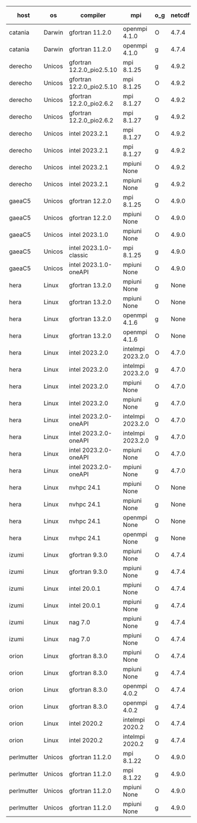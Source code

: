 

| host     | os       | compiler                              | mpi                      | o_g        | netcdf        | build       | u_pass          | u_fail          | s_pass            | s_fail            | e_pass             | e_fail             | nuopc_pass       | nuopc_fail       | artifacts link          |
|----------|----------|---------------------------------------|--------------------------|------------|---------------|-------------|-----------------|-----------------|-------------------|-------------------|--------------------|--------------------|------------------|------------------|-------------------------|
| catania | Darwin | gfortran 11.2.0 | openmpi 4.1.0  | O | 4.7.4  | PASS | 14105 | 3 | 49 | 0 | 81 | 0 | 47 | 0 | <a href="https://github.com/esmf-org/esmf-test-artifacts/tree/d4c8317b29bd988c923fe1ddef2af3b1bf30229b/develop/gfortran/11.2.0/O/openmpi/4.1.0" target="_blank">d4c8317</a> | 
| catania | Darwin | gfortran 11.2.0 | openmpi 4.1.0  | g | 4.7.4  | PASS | 14105 | 3 | 49 | 0 | 81 | 0 | 47 | 0 | <a href="https://github.com/esmf-org/esmf-test-artifacts/tree/e72376cb7d2a9b127a8bda776610e44fa1372c50/develop/gfortran/11.2.0/g/openmpi/4.1.0" target="_blank">e72376c</a> | 
| derecho | Unicos | gfortran 12.2.0_pio2.5.10 | mpi 8.1.25  | g | 4.9.2  | PASS | None | None | None | None | None | None | None | None | <a href="https://github.com/esmf-org/esmf-test-artifacts/tree/727c3c9403a6080fda572e918becaa87d2732955/develop/gfortran/12.2.0_pio2.5.10/g/mpi/8.1.25" target="_blank">727c3c9</a> | 
| derecho | Unicos | gfortran 12.2.0_pio2.5.10 | mpi 8.1.25  | O | 4.9.2  | PASS | 14108 | 0 | 49 | 0 | 81 | 0 | 47 | 0 | <a href="https://github.com/esmf-org/esmf-test-artifacts/tree/dcb266533018551166470a4f1a4f4539353a66ea/develop/gfortran/12.2.0_pio2.5.10/O/mpi/8.1.25" target="_blank">dcb2665</a> | 
| derecho | Unicos | gfortran 12.2.0_pio2.6.2 | mpi 8.1.27  | O | 4.9.2  | PASS | 14108 | 0 | 49 | 0 | 81 | 0 | 47 | 0 | <a href="https://github.com/esmf-org/esmf-test-artifacts/tree/23c13c80166b91985f260bdaaca61b00aea7323b/develop/gfortran/12.2.0_pio2.6.2/O/mpi/8.1.27" target="_blank">23c13c8</a> | 
| derecho | Unicos | gfortran 12.2.0_pio2.6.2 | mpi 8.1.27  | g | 4.9.2  | PASS | 14108 | 0 | 49 | 0 | 81 | 0 | 47 | 0 | <a href="https://github.com/esmf-org/esmf-test-artifacts/tree/d6c21eb28629be3a96dac1040a916af5adfff5a1/develop/gfortran/12.2.0_pio2.6.2/g/mpi/8.1.27" target="_blank">d6c21eb</a> | 
| derecho | Unicos | intel 2023.2.1 | mpi 8.1.27  | O | 4.9.2  | PASS | None | None | None | None | None | None | None | None | <a href="https://github.com/esmf-org/esmf-test-artifacts/tree/78373b6110ca89e13ebf832dcbdeeda1df9580ed/develop/intel/2023.2.1/O/mpi/8.1.27" target="_blank">78373b6</a> | 
| derecho | Unicos | intel 2023.2.1 | mpi 8.1.27  | g | 4.9.2  | PASS | None | None | None | None | None | None | None | None | <a href="https://github.com/esmf-org/esmf-test-artifacts/tree/237320ed5ae57b5d74d88cd48598d8042d1c4787/develop/intel/2023.2.1/g/mpi/8.1.27" target="_blank">237320e</a> | 
| derecho | Unicos | intel 2023.2.1 | mpiuni None  | O | 4.9.2  | PASS | None | None | None | None | None | None | None | None | <a href="https://github.com/esmf-org/esmf-test-artifacts/tree/ea6e53711b9f117c56f138173dbb14fb189bf21b/develop/intel/2023.2.1/O/mpiuni/None" target="_blank">ea6e537</a> | 
| derecho | Unicos | intel 2023.2.1 | mpiuni None  | g | 4.9.2  | PASS | None | None | None | None | None | None | None | None | <a href="https://github.com/esmf-org/esmf-test-artifacts/tree/bdd27e4656edfadba46382aaca9071c08f30df29/develop/intel/2023.2.1/g/mpiuni/None" target="_blank">bdd27e4</a> | 
| gaeaC5 | Unicos | gfortran 12.2.0 | mpi 8.1.25  | O | 4.9.0  | PASS | 14108 | 0 | 49 | 0 | 81 | 0 | 47 | 0 | <a href="https://github.com/esmf-org/esmf-test-artifacts/tree/66cd52ea04e4c39bf8cf67bbd28283aef8984018/develop/gfortran/12.2.0/O/mpi/8.1.25" target="_blank">66cd52e</a> | 
| gaeaC5 | Unicos | gfortran 12.2.0 | mpiuni None  | O | 4.9.0  | PASS | None | None | None | None | None | None | None | None | <a href="https://github.com/esmf-org/esmf-test-artifacts/tree/4d51c5c2eb51b294bcc14777d9bdfd8443358337/develop/gfortran/12.2.0/O/mpiuni/None" target="_blank">4d51c5c</a> | 
| gaeaC5 | Unicos | intel 2023.1.0 | mpiuni None  | O | 4.9.0  | PASS | 12440 | 0 | 8 | 0 | 44 | 0 | None | None | <a href="https://github.com/esmf-org/esmf-test-artifacts/tree/c3d08c6674158b75f9dfcbe509d8b7f41114b8dc/develop/intel/2023.1.0/O/mpiuni/None" target="_blank">c3d08c6</a> | 
| gaeaC5 | Unicos | intel 2023.1.0-classic | mpi 8.1.25  | g | 4.9.0  | PASS | None | None | None | None | None | None | None | None | <a href="https://github.com/esmf-org/esmf-test-artifacts/tree/9bc95c4fc51facbf6e10da2d107af242c9924bc4/develop/intel/2023.1.0-classic/g/mpi/8.1.25" target="_blank">9bc95c4</a> | 
| gaeaC5 | Unicos | intel 2023.1.0-oneAPI | mpiuni None  | O | 4.9.0  | PASS | 12440 | 0 | 8 | 0 | 44 | 0 | None | None | <a href="https://github.com/esmf-org/esmf-test-artifacts/tree/507f313ccaca70cac762cbf2a1911a9ca83242bb/develop/intel/2023.1.0-oneAPI/O/mpiuni/None" target="_blank">507f313</a> | 
| hera | Linux | gfortran 13.2.0 | mpiuni None  | g | None  | PASS | 12440 | 0 | 8 | 0 | 44 | 0 | None | None | <a href="https://github.com/esmf-org/esmf-test-artifacts/tree/975c941b07be07daaa15b94687bf0c43842c62e4/develop/gfortran/13.2.0/g/mpiuni/None" target="_blank">975c941</a> | 
| hera | Linux | gfortran 13.2.0 | mpiuni None  | O | None  | PASS | 12440 | 0 | 8 | 0 | 44 | 0 | None | None | <a href="https://github.com/esmf-org/esmf-test-artifacts/tree/f9bd6489423d97c97e8f50fe1407a464eb3216d8/develop/gfortran/13.2.0/O/mpiuni/None" target="_blank">f9bd648</a> | 
| hera | Linux | gfortran 13.2.0 | openmpi 4.1.6  | g | None  | PASS | 14108 | 0 | 49 | 0 | 81 | 0 | 47 | 0 | <a href="https://github.com/esmf-org/esmf-test-artifacts/tree/d3a5593991d3027c14bc2fe47d7f86980ea46bd9/develop/gfortran/13.2.0/g/openmpi/4.1.6" target="_blank">d3a5593</a> | 
| hera | Linux | gfortran 13.2.0 | openmpi 4.1.6  | O | None  | PASS | None | None | None | None | None | None | None | None | <a href="https://github.com/esmf-org/esmf-test-artifacts/tree/4cc22ecba135588bde725632434592225b011ba7/develop/gfortran/13.2.0/O/openmpi/4.1.6" target="_blank">4cc22ec</a> | 
| hera | Linux | intel 2023.2.0 | intelmpi 2023.2.0  | O | 4.7.0  | PASS | 14108 | 0 | 49 | 0 | 81 | 0 | 47 | 0 | <a href="https://github.com/esmf-org/esmf-test-artifacts/tree/519e5d983a60a0b01437f3266b16402f17476b01/develop/intel/2023.2.0/O/intelmpi/2023.2.0" target="_blank">519e5d9</a> | 
| hera | Linux | intel 2023.2.0 | intelmpi 2023.2.0  | g | 4.7.0  | PASS | 14108 | 0 | 49 | 0 | 81 | 0 | 47 | 0 | <a href="https://github.com/esmf-org/esmf-test-artifacts/tree/a35594b0d7a84d0cb36872e6456c1d7c3b985c63/develop/intel/2023.2.0/g/intelmpi/2023.2.0" target="_blank">a35594b</a> | 
| hera | Linux | intel 2023.2.0 | mpiuni None  | O | 4.7.0  | PASS | 12440 | 0 | 8 | 0 | 44 | 0 | None | None | <a href="https://github.com/esmf-org/esmf-test-artifacts/tree/d7721247a6849278bf5876ee62db3477954af89f/develop/intel/2023.2.0/O/mpiuni/None" target="_blank">d772124</a> | 
| hera | Linux | intel 2023.2.0 | mpiuni None  | g | 4.7.0  | PASS | None | None | None | None | None | None | None | None | <a href="https://github.com/esmf-org/esmf-test-artifacts/tree/1ed19aa2c6481356f0804f640acab16eb94c9089/develop/intel/2023.2.0/g/mpiuni/None" target="_blank">1ed19aa</a> | 
| hera | Linux | intel 2023.2.0-oneAPI | intelmpi 2023.2.0  | O | 4.7.0  | PASS | 14108 | 0 | 48 | 1 | 81 | 0 | 47 | 0 | <a href="https://github.com/esmf-org/esmf-test-artifacts/tree/616a7ef699842def636eb796003de60279098451/develop/intel/2023.2.0-oneAPI/O/intelmpi/2023.2.0" target="_blank">616a7ef</a> | 
| hera | Linux | intel 2023.2.0-oneAPI | intelmpi 2023.2.0  | g | 4.7.0  | PASS | 14108 | 0 | 49 | 0 | 81 | 0 | 47 | 0 | <a href="https://github.com/esmf-org/esmf-test-artifacts/tree/7b81fde703c311450fba5c940609d06550ad5115/develop/intel/2023.2.0-oneAPI/g/intelmpi/2023.2.0" target="_blank">7b81fde</a> | 
| hera | Linux | intel 2023.2.0-oneAPI | mpiuni None  | O | 4.7.0  | PASS | 12440 | 0 | 8 | 0 | 44 | 0 | None | None | <a href="https://github.com/esmf-org/esmf-test-artifacts/tree/c915f8672f6bec216acd5727b1ea33a28e05536f/develop/intel/2023.2.0-oneAPI/O/mpiuni/None" target="_blank">c915f86</a> | 
| hera | Linux | intel 2023.2.0-oneAPI | mpiuni None  | g | 4.7.0  | PASS | 12440 | 0 | 8 | 0 | 44 | 0 | None | None | <a href="https://github.com/esmf-org/esmf-test-artifacts/tree/d9d3276795dd7a0d72ae2c62a4d66404adca1749/develop/intel/2023.2.0-oneAPI/g/mpiuni/None" target="_blank">d9d3276</a> | 
| hera | Linux | nvhpc 24.1 | mpiuni None  | O | None  | PASS | 12440 | 0 | 8 | 0 | 44 | 0 | None | None | <a href="https://github.com/esmf-org/esmf-test-artifacts/tree/076f2fe12c02869b884b3babec9128088a268cbb/develop/nvhpc/24.1/O/mpiuni/None" target="_blank">076f2fe</a> | 
| hera | Linux | nvhpc 24.1 | mpiuni None  | g | None  | PASS | 12440 | 0 | 8 | 0 | 44 | 0 | None | None | <a href="https://github.com/esmf-org/esmf-test-artifacts/tree/fde7833f6b2494ad840458c2264dbde5f258b948/develop/nvhpc/24.1/g/mpiuni/None" target="_blank">fde7833</a> | 
| hera | Linux | nvhpc 24.1 | openmpi None  | O | None  | PASS | 14108 | 0 | 49 | 0 | 81 | 0 | 47 | 0 | <a href="https://github.com/esmf-org/esmf-test-artifacts/tree/2c826cfc757744aef046651a0c88d45bdcea4c52/develop/nvhpc/24.1/O/openmpi/None" target="_blank">2c826cf</a> | 
| hera | Linux | nvhpc 24.1 | openmpi None  | g | None  | PASS | 14108 | 0 | 49 | 0 | 81 | 0 | 47 | 0 | <a href="https://github.com/esmf-org/esmf-test-artifacts/tree/842c7534aa493488940d842801958edddb8ace6b/develop/nvhpc/24.1/g/openmpi/None" target="_blank">842c753</a> | 
| izumi | Linux | gfortran 9.3.0 | mpiuni None  | O | 4.7.4  | PASS | 12440 | 0 | 8 | 0 | 44 | 0 | None | None | <a href="https://github.com/esmf-org/esmf-test-artifacts/tree/4999da10cb82f09abdf02682c4900bf4fd5731c6/develop/gfortran/9.3.0/O/mpiuni/None" target="_blank">4999da1</a> | 
| izumi | Linux | gfortran 9.3.0 | mpiuni None  | g | 4.7.4  | PASS | 12440 | 0 | 8 | 0 | 44 | 0 | None | None | <a href="https://github.com/esmf-org/esmf-test-artifacts/tree/7da83b637ec31efaed4c2832c5d734ee0bd91277/develop/gfortran/9.3.0/g/mpiuni/None" target="_blank">7da83b6</a> | 
| izumi | Linux | intel 20.0.1 | mpiuni None  | O | 4.7.4  | PASS | 12440 | 0 | 8 | 0 | 44 | 0 | None | None | <a href="https://github.com/esmf-org/esmf-test-artifacts/tree/20626a115583b51a4a46160999d30788f3be3568/develop/intel/20.0.1/O/mpiuni/None" target="_blank">20626a1</a> | 
| izumi | Linux | intel 20.0.1 | mpiuni None  | g | 4.7.4  | PASS | 12440 | 0 | 8 | 0 | 44 | 0 | None | None | <a href="https://github.com/esmf-org/esmf-test-artifacts/tree/e7f7471edad1af4dad68cb18116c6c53d1f6f56b/develop/intel/20.0.1/g/mpiuni/None" target="_blank">e7f7471</a> | 
| izumi | Linux | nag 7.0 | mpiuni None  | g | 4.7.4  | PASS | 12440 | 0 | 8 | 0 | 44 | 0 | None | None | <a href="https://github.com/esmf-org/esmf-test-artifacts/tree/0498b7ccb042e1c0df476094f1d59bc86547c7eb/develop/nag/7.0/g/mpiuni/None" target="_blank">0498b7c</a> | 
| izumi | Linux | nag 7.0 | mpiuni None  | O | 4.7.4  | PASS | 12440 | 0 | 8 | 0 | 44 | 0 | None | None | <a href="https://github.com/esmf-org/esmf-test-artifacts/tree/61da27f0abf215d4c59bf482307c7a3b19b8d013/develop/nag/7.0/O/mpiuni/None" target="_blank">61da27f</a> | 
| orion | Linux | gfortran 8.3.0 | mpiuni None  | O | 4.7.4  | PASS | 12440 | 0 | 8 | 0 | 44 | 0 | None | None | <a href="https://github.com/esmf-org/esmf-test-artifacts/tree/341be05488a7340ba036d865cec0a9e61315e38a/develop/gfortran/8.3.0/O/mpiuni/None" target="_blank">341be05</a> | 
| orion | Linux | gfortran 8.3.0 | mpiuni None  | g | 4.7.4  | PASS | 12440 | 0 | 8 | 0 | 44 | 0 | None | None | <a href="https://github.com/esmf-org/esmf-test-artifacts/tree/286bdf9ef561c094669d938c549032fe6a02c20b/develop/gfortran/8.3.0/g/mpiuni/None" target="_blank">286bdf9</a> | 
| orion | Linux | gfortran 8.3.0 | openmpi 4.0.2  | O | 4.7.4  | PASS | 14108 | 0 | 49 | 0 | 81 | 0 | 47 | 0 | <a href="https://github.com/esmf-org/esmf-test-artifacts/tree/847e97c0433aab429b536abcee87692abb410e86/develop/gfortran/8.3.0/O/openmpi/4.0.2" target="_blank">847e97c</a> | 
| orion | Linux | gfortran 8.3.0 | openmpi 4.0.2  | g | 4.7.4  | PASS | 14108 | 0 | 49 | 0 | 81 | 0 | 47 | 0 | <a href="https://github.com/esmf-org/esmf-test-artifacts/tree/7041fcc29195bcfd40e28c5ab80fb6d378864f2d/develop/gfortran/8.3.0/g/openmpi/4.0.2" target="_blank">7041fcc</a> | 
| orion | Linux | intel 2020.2 | intelmpi 2020.2  | O | 4.7.4  | PASS | 14108 | 0 | 49 | 0 | 81 | 0 | 47 | 0 | <a href="https://github.com/esmf-org/esmf-test-artifacts/tree/abf995448805ac565dfba55c325874518a8c3db2/develop/intel/2020.2/O/intelmpi/2020.2" target="_blank">abf9954</a> | 
| orion | Linux | intel 2020.2 | intelmpi 2020.2  | g | 4.7.4  | PASS | 14108 | 0 | 49 | 0 | 81 | 0 | 47 | 0 | <a href="https://github.com/esmf-org/esmf-test-artifacts/tree/2da03633f46934b134681fe9a2f7e907bf6b0ae7/develop/intel/2020.2/g/intelmpi/2020.2" target="_blank">2da0363</a> | 
| perlmutter | Unicos | gfortran 11.2.0 | mpi 8.1.22  | O | 4.9.0  | PASS | None | None | None | None | None | None | None | None | <a href="https://github.com/esmf-org/esmf-test-artifacts/tree/0c7cb6c7beb6eac7d564aed713fdff3b69848d4e/develop/gfortran/11.2.0/O/mpi/8.1.22" target="_blank">0c7cb6c</a> | 
| perlmutter | Unicos | gfortran 11.2.0 | mpi 8.1.22  | g | 4.9.0  | PASS | None | None | None | None | None | None | None | None | <a href="https://github.com/esmf-org/esmf-test-artifacts/tree/1b764a3548acff97927c32f6e235e1ba05d307b9/develop/gfortran/11.2.0/g/mpi/8.1.22" target="_blank">1b764a3</a> | 
| perlmutter | Unicos | gfortran 11.2.0 | mpiuni None  | O | 4.9.0  | PASS | None | None | None | None | None | None | None | None | <a href="https://github.com/esmf-org/esmf-test-artifacts/tree/a4288e886a629b1de1d0ab78e57ffeac3702fa7a/develop/gfortran/11.2.0/O/mpiuni/None" target="_blank">a4288e8</a> | 
| perlmutter | Unicos | gfortran 11.2.0 | mpiuni None  | g | 4.9.0  | PASS | None | None | None | None | None | None | None | None | <a href="https://github.com/esmf-org/esmf-test-artifacts/tree/0b696a62a611c448409c4d8e81b6670fe402009f/develop/gfortran/11.2.0/g/mpiuni/None" target="_blank">0b696a6</a> | 
